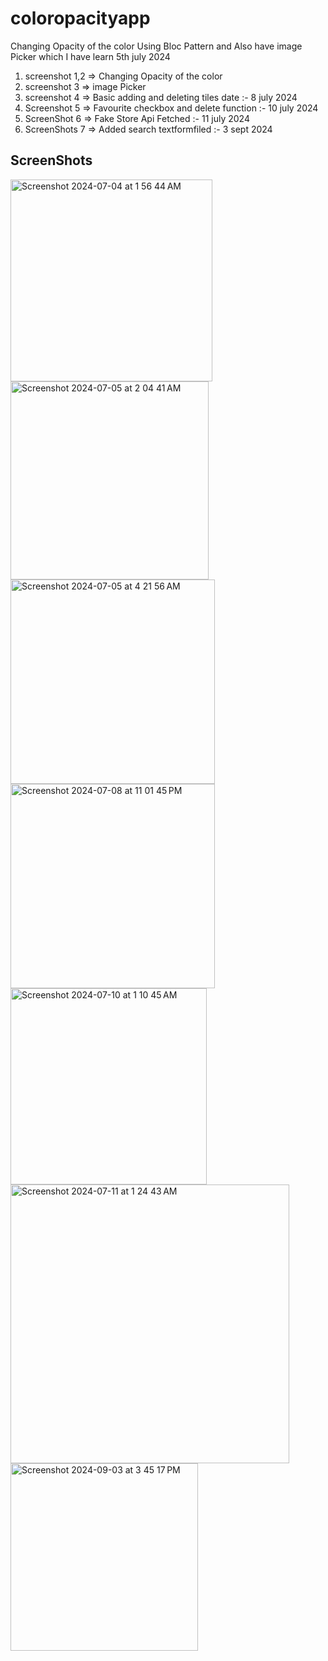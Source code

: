# coloropacityapp

Changing Opacity of the color Using Bloc Pattern and Also have image Picker which I have learn 5th july 2024

1. screenshot 1,2 => Changing Opacity of the color
2. screenshot 3 => image Picker
3. screenshot 4 => Basic adding and deleting tiles date :- 8 july 2024
4. Screenshot 5 => Favourite checkbox and delete function :- 10 july 2024
5. ScreenShot 6 => Fake Store Api Fetched :- 11 july 2024
6. ScreenShots 7 => Added search textformfiled  :- 3 sept 2024


## ScreenShots

<img width="323" alt="Screenshot 2024-07-04 at 1 56 44 AM" src="https://github.com/devpaurakh/Color-Opacity-Changing-App/assets/100192320/8ff22272-10fe-46e6-90b0-2a044a1beeb5">
<img width="317" alt="Screenshot 2024-07-05 at 2 04 41 AM" src="https://github.com/devpaurakh/Color-Opacity-Changing-App/assets/100192320/737d264a-7ee5-45e5-bf2a-1dec0a13cb20">
<img width="327" alt="Screenshot 2024-07-05 at 4 21 56 AM" src="https://github.com/devpaurakh/Color-Opacity-Changing-App/assets/100192320/39ff1719-550a-4505-8dc4-e5514e6b89d7">
<img width="327" alt="Screenshot 2024-07-08 at 11 01 45 PM" src="https://github.com/devpaurakh/Color-Opacity-Changing-App/assets/100192320/c7a32d5a-f4bf-4f1d-a953-3997b8c93583">
<img width="314" alt="Screenshot 2024-07-10 at 1 10 45 AM" src="https://github.com/devpaurakh/Color-Opacity-Changing-App/assets/100192320/06f052df-8f70-447d-ae58-be5f778b9c95">
<img width="446" alt="Screenshot 2024-07-11 at 1 24 43 AM" src="https://github.com/devpaurakh/Color-Opacity-Changing-App/assets/100192320/b9675652-b985-440a-883f-a73e0385039d">
<img width="300" alt="Screenshot 2024-09-03 at 3 45 17 PM" src="https://github.com/user-attachments/assets/254820a9-8c37-4e33-8cba-e2655bd3a7aa">


